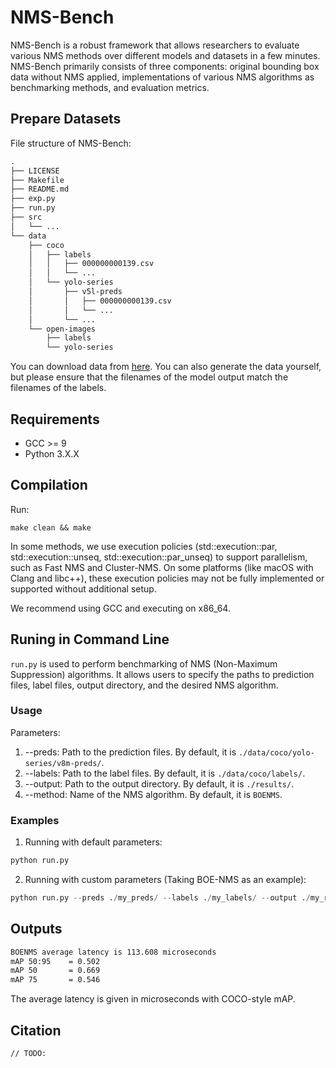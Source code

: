# NMS-Bench

NMS-Bench is a robust framework that allows researchers to evaluate various NMS methods over
different models and datasets in a few minutes. NMS-Bench primarily consists of three components:
original bounding box data without NMS applied, implementations of various NMS algorithms as
benchmarking methods, and evaluation metrics.

## Prepare Datasets

File structure of NMS-Bench:

```txt
.
├── LICENSE
├── Makefile
├── README.md
├── exp.py
├── run.py
├── src
│   └── ...
└── data
    ├── coco
    │   ├── labels
    │   │   ├── 000000000139.csv
    │   │   └── ...
    │   └── yolo-series
    │       ├── v5l-preds
    │       │   ├── 000000000139.csv
    │       │   └── ...
    │       └── ...
    └── open-images
        ├── labels
        └── yolo-series
```

You can download data from [here](https://drive.google.com/file/d/1oSRNNWTv2QP3PwKkZH9z-cxcLMXdlmL4/view?usp=sharing). You can also generate the data yourself, but please ensure that the filenames of the model output match the filenames of the labels.

## Requirements

- GCC >= 9
- Python 3.X.X

## Compilation

Run:

```shell
make clean && make
```

In some methods, we use execution policies (std::execution::par, std::execution::unseq, std::execution::par_unseq) to support parallelism, such as Fast NMS and Cluster-NMS. On some platforms (like macOS with Clang and libc++), these execution policies may not be fully implemented or supported without additional setup. 

We recommend using GCC and executing on x86_64.

## Runing in Command Line

``run.py`` is used to perform benchmarking of NMS (Non-Maximum Suppression) algorithms. It allows users to specify the paths to prediction files, label files, output directory, and the desired NMS algorithm.

### Usage

Parameters:
1. --preds: Path to the prediction files. By default, it is ``./data/coco/yolo-series/v8m-preds/``.
2. --labels: Path to the label files. By default, it is ``./data/coco/labels/``.
3. --output: Path to the output directory. By default, it is ``./results/``.
4. --method: Name of the NMS algorithm. By default, it is ``BOENMS``.

### Examples

1. Running with default parameters:
```python
python run.py
```

2. Running with custom parameters (Taking BOE-NMS as an example):
```python
python run.py --preds ./my_preds/ --labels ./my_labels/ --output ./my_results/ --method BOENMS
```

## Outputs
```txt
BOENMS average latency is 113.608 microseconds
mAP 50:95    = 0.502
mAP 50       = 0.669
mAP 75       = 0.546
```
The average latency is given in microseconds with COCO-style mAP. 

## Citation

```
// TODO:
```